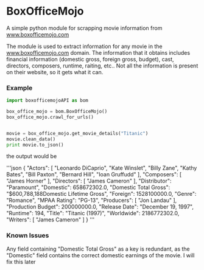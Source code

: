 BoxOfficeMojo
=============

A simple python module for scrapping movie information from www.boxofficemojo.com

The module is used to extract information for any movie in the www.boxofficemojo.com domain. The information that it obtains
includes financial information (domestic gross, foreign gross, budget), cast, directors, composers, runtime, raiting, etc..
Not all the information is present on their website, so it gets what it can. 

### Example 

```python
import boxofficemojoAPI as bom

box_office_mojo = bom.BoxOfficeMojo()
box_office_mojo.crawl_for_urls()


movie = box_office_mojo.get_movie_details("Titanic")
movie.clean_data()
print movie.to_json()

```

the output would be 

'''json
{
    "Actors": [
        "Leonardo DiCaprio", 
        "Kate Winslet", 
        "Billy Zane", 
        "Kathy Bates", 
        "Bill Paxton", 
        "Bernard Hill", 
        "Ioan Gruffudd"
    ], 
    "Composers": [
        "James Horner"
    ], 
    "Directors": [
        "James Cameron"
    ], 
    "Distributor": "Paramount", 
    "Domestic": 658672302.0, 
    "Domestic Total Gross": "$600,788,188Domestic Lifetime Gross", 
    "Foreign": 1528100000.0, 
    "Genre": "Romance", 
    "MPAA Rating": "PG-13", 
    "Producers": [
        "Jon Landau"
    ], 
    "Production Budget": 200000000.0, 
    "Release Date": "December 19, 1997", 
    "Runtime": 194, 
    "Title": "Titanic (1997)", 
    "Worldwide": 2186772302.0, 
    "Writers": [
        "James Cameron"
    ]
}
'''

### Known Issues
Any field containing "Domestic Total Gross" as a key is redundant, as the "Domestic" field contains the correct domestic
earnings of the movie. I will fix this later
